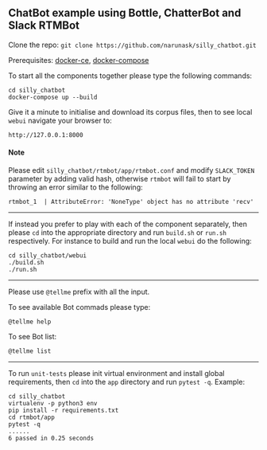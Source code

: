 ## ChatBot example using Bottle, ChatterBot and Slack RTMBot

Clone the repo: `git clone https://github.com/narunask/silly_chatbot.git`

Prerequisites: [docker-ce](https://docs.docker.com/engine/installation/), [docker-compose](https://docs.docker.com/compose/install/)

To start all the components together please type the following commands:

```
cd silly_chatbot
docker-compose up --build
```

Give it a minute to initialise and download its corpus files, then to see local `webui` navigate your browser to:

```
http://127.0.0.1:8000
````

#### Note

Please edit `silly_chatbot/rtmbot/app/rtmbot.conf` and modify `SLACK_TOKEN` parameter by adding valid hash, otherwise `rtmbot` will fail to start by throwing an error similar to the following:

```
rtmbot_1  | AttributeError: 'NoneType' object has no attribute 'recv'
```

---

If instead you prefer to play with each of the component separately, then please `cd` into the appropriate directory and run `build.sh` or `run.sh` respectively. For instance to build and run the local `webui` do the following:

```
cd silly_chatbot/webui
./build.sh
./run.sh
```
---

Please use `@tellme` prefix with all the input.

To see available Bot commads please type:

```
@tellme help
```

To see Bot list:

```
@tellme list
```

---

To run `unit-tests` please init virtual environment and install global requirements, then `cd` into the `app` directory and run `pytest -q`. Example:

```
cd silly_chatbot
virtualenv -p python3 env
pip install -r requirements.txt
cd rtmbot/app
pytest -q
......
6 passed in 0.25 seconds
```
